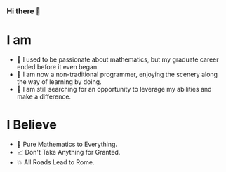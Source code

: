 ### Hi there 👋

# I am
- 📸 I used to be passionate about mathematics, but my graduate career ended before it even began.
- 🔭 I am now a non-traditional programmer, enjoying the scenery along the way of learning by doing.
- 🤔 I am still searching for an opportunity to leverage my abilities and make a difference.


# I Believe
- 🧱 Pure Mathematics to Everything.
- 📈 Don't Take Anything for Granted.
- 💥 All Roads Lead to Rome.
